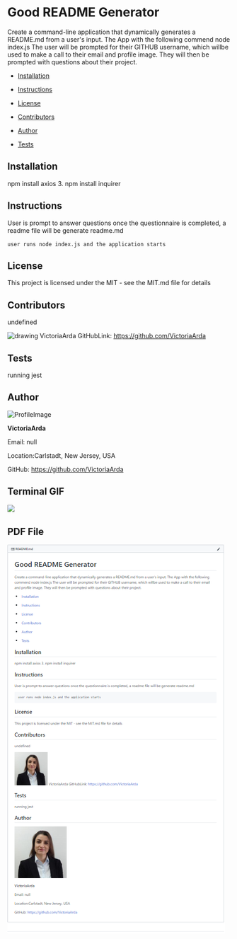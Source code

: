 
# Good README Generator 
Create a command-line application that dynamically generates a README.md from a user's input. The App with the following commend node index.js The user will be prompted for their GITHUB username, which willbe used to make a call to their email and profile image. They will then be prompted with questions about their project.

* [Installation](#Installation)

* [Instructions](#Instructions)

* [License](#License)

* [Contributors](#Contributors)

* [Author](#Author)

* [Tests](#Tests)
## Installation
npm install axios 3. npm install inquirer
## Instructions
User is prompt to answer questions once the questionnaire is completed, a readme file will be generate readme.md
```
user runs node index.js and the application starts
```
## License 
This project is licensed under the MIT - see the MIT.md file for details
## Contributors
undefined
            
 <img src="https://avatars3.githubusercontent.com/u/50091582?v=4" alt="drawing" width="150" display="inline"/> VictoriaArda  GitHubLink: https://github.com/VictoriaArda
## Tests
running jest
## Author 

![ProfileImage](https://avatars3.githubusercontent.com/u/50091582?v=4)

**VictoriaArda**

Email: null

Location:Carlstadt, New Jersey, USA

GitHub: https://github.com/VictoriaArda


## Terminal GIF
![](screen.GIF)

## PDF File 
![](generateReadme.PNG)